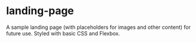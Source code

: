 # landing-page
A sample landing page (with placeholders for images and other content) for future use. Styled with basic CSS and Flexbox.
